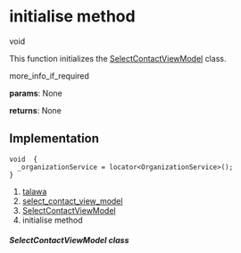 
<div>

# initialise method

</div>


void 



This function initializes the
[SelectContactViewModel](../../view_model_after_auth_view_models_chat_view_models_select_contact_view_model/SelectContactViewModel-class.md)
class.

more_info_if_required

**params**: None

**returns**: None



## Implementation

``` language-dart
void  {
  _organizationService = locator<OrganizationService>();
}
```







1.  [talawa](../../index.md)
2.  [select_contact_view_model](../../view_model_after_auth_view_models_chat_view_models_select_contact_view_model/)
3.  [SelectContactViewModel](../../view_model_after_auth_view_models_chat_view_models_select_contact_view_model/SelectContactViewModel-class.md)
4.  initialise method

##### SelectContactViewModel class







